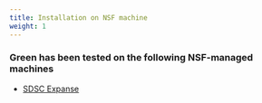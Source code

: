 ```yaml
---
title: Installation on NSF machine
weight: 1
---
```


### Green has been tested on the following NSF-managed machines

   - [SDSC Expanse](/user-guide/installation/nsf/expanse/)

